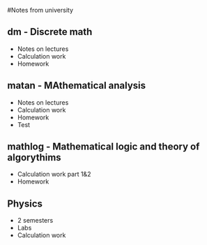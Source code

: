 #Notes from university
## dm - Discrete math
*  Notes on lectures
*  Calculation work
*  Homework
## matan - MAthematical analysis
*  Notes on lectures
*  Calculation work
*  Homework
*  Test
## mathlog - Mathematical logic and theory of algorythims
*  Calculation work part 1&2
*  Homework
## Physics
*  2 semesters
*  Labs
*  Calculation work

